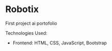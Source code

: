 # Robotix

First project ai portofolio

Technologies Used:
- Frontend: HTML, CSS, JavaScript, Bootstrap
